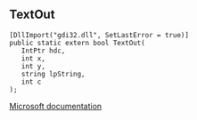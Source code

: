 ## TextOut

```
[DllImport("gdi32.dll", SetLastError = true)]
public static extern bool TextOut(
   IntPtr hdc,
   int x,
   int y,
   string lpString,
   int c
);
```

[Microsoft documentation](https://docs.microsoft.com/en-us/windows/win32/api/wingdi/nf-wingdi-textouta)
